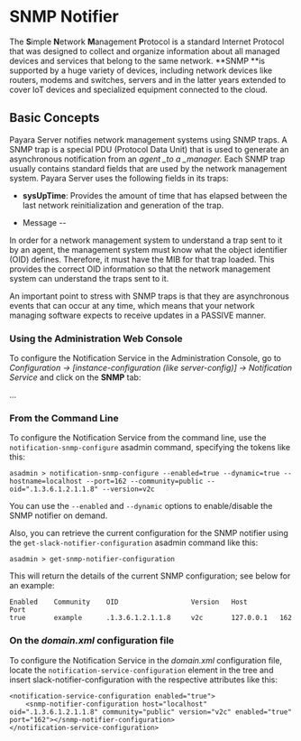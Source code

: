 # SNMP Notifier

The **S**imple **N**etwork **M**anagement **P**rotocol is a standard Internet Protocol that was designed to collect and organize information about all managed devices and services that belong to the same network. **SNMP **is supported by a huge variety of devices, including network devices like routers, modems and switches, servers and in the latter years extended to cover IoT devices and specialized equipment connected to the cloud.

## Basic Concepts

Payara Server notifies network management systems using SNMP traps. A SNMP trap is a special PDU \(Protocol Data Unit\) that is used to generate an asynchronous notification from an _agent \_to a \_manager._ Each SNMP trap usually contains standard fields that are used by the network management system. Payara Server uses the following fields in its traps:

* **sysUpTime**: Provides the amount of time that has elapsed between the last network reinitialization and generation of the trap.

* Message --

In order for a network management system to understand a trap sent to it by an agent, the management system must know what the object identifier \(OID\) defines. Therefore, it must have the MIB for that trap loaded. This provides the correct OID information so that the network management system can understand the traps sent to it.

An important point to stress with SNMP traps is that they are asynchronous events that can occur at any time, which means that your network managing software expects to receive updates in a PASSIVE manner.

### Using the Administration Web Console

To configure the Notification Service in the Administration Console, go to _Configuration -&gt; \[instance-configuration \(like server-config\)\] -&gt; Notification Service_ and click on the **SNMP** tab:

...

### From the Command Line

To configure the Notification Service from the command line, use the `notification-snmp-configure` asadmin command, specifying the tokens like this:

```
asadmin > notification-snmp-configure --enabled=true --dynamic=true --hostname=localhost --port=162 --community=public --oid=".1.3.6.1.2.1.1.8" --version=v2c
```

You can use the `--enabled` and `--dynamic` options to enable/disable the SNMP notifier on demand.

Also, you can retrieve the current configuration for the SNMP notifier using the `get-slack-notifier-configuration` asadmin command like this:

```Shell
asadmin > get-snmp-notifier-configuration
```

This will return the details of the current SNMP configuration; see below for an example:

```Shell
Enabled    Community    OID                  Version   Host        Port
true       example      .1.3.6.1.2.1.1.8     v2c       127.0.0.1   162
```

### On the _domain.xml_ configuration file

To configure the Notification Service in the _domain.xml_ configuration file, locate the `notification-service-configuration` element in the tree and insert slack-notifier-configuration with the respective attributes like this:

```
<notification-service-configuration enabled="true">
    <snmp-notifier-configuration host="localhost" oid=".1.3.6.1.2.1.1.8" community="public" version="v2c" enabled="true" port="162"></snmp-notifier-configuration>
</notification-service-configuration>
```


